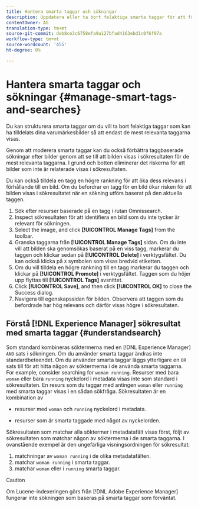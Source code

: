 ```yaml
---
title: Hantera smarta taggar och sökningar
description: Uppdatera eller ta bort felaktiga smarta taggar för att förbättra taggarnas relevans
contentOwner: AG
translation-type: tm+mt
source-git-commit: deb8ce3c6758efa9a127bfad4163ebd1c0f6f97a
workflow-type: tm+mt
source-wordcount: '455'
ht-degree: 0%

---
```



# Hantera smarta taggar och sökningar {#manage-smart-tags-and-searches}

<!--
TBD: This article should be merged into a new, uber article for Smart Tags. Delete this article then. Cloud service article is merged.
-->

Du kan strukturera smarta taggar om du vill ta bort felaktiga taggar som kan ha tilldelats dina varumärkesbilder så att endast de mest relevanta taggarna visas.

Genom att moderera smarta taggar kan du också förbättra taggbaserade sökningar efter bilder genom att se till att bilden visas i sökresultaten för de mest relevanta taggarna. I grund och botten eliminerar det riskerna för att bilder som inte är relaterade visas i sökresultaten.

Du kan också tilldela en tagg en högre rankning för att öka dess relevans i förhållande till en bild. Om du befordrar en tagg för en bild ökar risken för att bilden visas i sökresultatet när en sökning utförs baserat på den aktuella taggen.

1. Sök efter resurser baserade på en tagg i rutan Omnissearch.
1. Inspect sökresultaten för att identifiera en bild som du inte tycker är relevant för sökningen.
1. Select the image, and click **[!UICONTROL Manage Tags]** from the toolbar.
1. Granska taggarna från **[!UICONTROL Manage Tags]** sidan. Om du inte vill att bilden ska genomsökas baserat på en viss tagg, markerar du taggen och klickar sedan på **[!UICONTROL Delete]** i verktygsfältet. Du kan också klicka på `X` symbolen som visas bredvid etiketten.
1. Om du vill tilldela en högre rankning till en tagg markerar du taggen och klickar på **[!UICONTROL Promote]** i verktygsfältet. Taggen som du höjer upp flyttas till **[!UICONTROL Tags]** avsnittet.
1. Click **[!UICONTROL Save]**, and then click **[!UICONTROL OK]** to close the Success dialog.
1. Navigera till egenskapssidan för bilden. Observera att taggen som du befordrade har hög relevans och därför visas högre i sökresultaten.

## Förstå [!DNL Experience Manager] sökresultat med smarta taggar {#understandsearch}

Som standard kombineras söktermerna med en [!DNL Experience Manager] `AND` sats i sökningen. Om du använder smarta taggar ändras inte standardbeteendet. Om du använder smarta taggar läggs ytterligare en `OR` sats till för att hitta någon av söktermerna i de använda smarta taggarna. For example, consider searching for `woman running`. Resurser med bara `woman` eller bara `running` nyckelord i metadata visas inte som standard i sökresultaten. En resurs som du taggar med antingen `woman` eller `running` med smarta taggar visas i en sådan sökfråga. Sökresultaten är en kombination av

* resurser med `woman` och `running` nyckelord i metadata.

* resurser som är smarta taggade med något av nyckelorden.

Sökresultaten som matchar alla söktermer i metadatafält visas först, följt av sökresultaten som matchar någon av söktermerna i de smarta taggarna. I ovanstående exempel är den ungefärliga visningsordningen för sökresultat:

1. matchningar av `woman running` i de olika metadatafälten.
1. matchar `woman running` i smarta taggar.
1. matchar `woman` eller i `running` smarta taggar.

>[!CAUTION]
>
>Om Lucene-indexeringen görs från [!DNL Adobe Experience Manager] fungerar inte sökningen som baseras på smarta taggar som förväntat.
